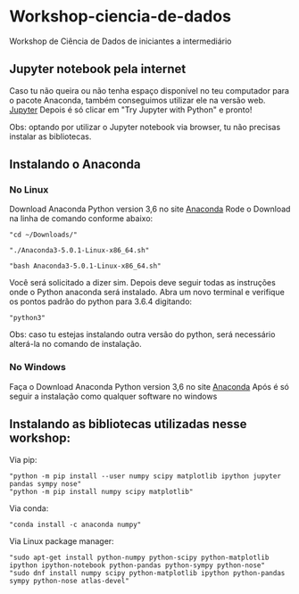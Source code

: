 # Workshop-ciencia-de-dados
Workshop de Ciência de Dados de iniciantes a intermediário 

## Jupyter notebook pela internet 
Caso tu não queira ou não tenha espaço disponível no teu computador para o pacote Anaconda, também conseguimos utilizar ele na versão web.
[Jupyter](https://jupyter.org/try)
Depois é só clicar em "Try Jupyter with Python" e pronto! 

Obs: optando por utilizar o Jupyter notebook via browser, tu não precisas instalar as bibliotecas.

## Instalando o Anaconda

### No Linux
Download Anaconda Python version 3,6 no site [Anaconda](https://www.anaconda.com/distribution/)
Rode o Download na linha de comando conforme abaixo:

    "cd ~/Downloads/"

    "./Anaconda3-5.0.1-Linux-x86_64.sh"
    
    "bash Anaconda3-5.0.1-Linux-x86_64.sh"

Você será solicitado a dizer sim. Depois deve seguir todas as instruções onde o Python anaconda será instalado.
Abra um novo terminal e verifique os pontos padrão do python para 3.6.4 digitando:

    "python3"

Obs: caso tu estejas instalando outra versão do python, será necessário alterá-la no comando de instalação.

### No Windows

Faça o Download Anaconda Python version 3,6 no site [Anaconda](https://www.anaconda.com/distribution/)
Após é só seguir a instalação como qualquer software no windows 

## Instalando as bibliotecas utilizadas nesse workshop: 
Via pip:

    "python -m pip install --user numpy scipy matplotlib ipython jupyter pandas sympy nose"
    "python -m pip install numpy scipy matplotlib"

Via conda: 

    "conda install -c anaconda numpy" 

Via Linux package manager:

    "sudo apt-get install python-numpy python-scipy python-matplotlib ipython ipython-notebook python-pandas python-sympy python-nose"
    "sudo dnf install numpy scipy python-matplotlib ipython python-pandas sympy python-nose atlas-devel"



